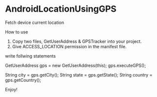 # AndroidLocationUsingGPS
Fetch device current location

How to use
1. Copy two files, GetUserAddress & GPSTracker into your project.
2. Give ACCESS_LOCATION permission in the manifest file.

write follwing statements

GetUserAddress gps = new GetUserAddress(this);
gps.executeGPS();

String city = gps.getCity();
String state = gps.getState();
String country = gps.getCountry();

Enjoy!
